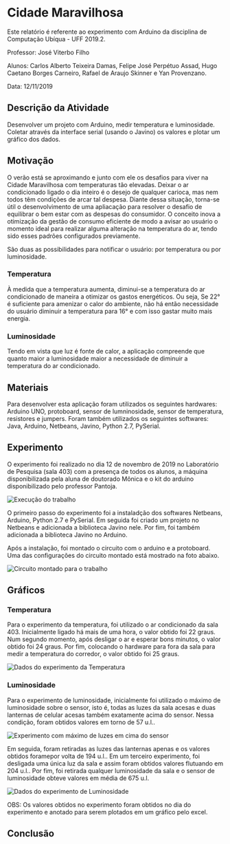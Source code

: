 # Cidade Maravilhosa


Este relatório é referente ao experimento com Arduino da disciplina de Computação Ubíqua - UFF 2019.2.

Professor: José Viterbo Filho

Alunos: Carlos Alberto Teixeira Damas, Felipe José Perpétuo Assad, Hugo Caetano Borges Carneiro, Rafael de Araujo Skinner e Yan Provenzano.

Data: 12/11/2019


## Descrição da Atividade

Desenvolver um projeto com Arduino, medir temperatura e luminosidade. Coletar através da interface serial (usando o Javino) os valores e plotar um gráfico dos dados.


## Motivação

O verão está se aproximando e junto com ele os desafios para viver na Cidade Maravilhosa com temperaturas tão elevadas. Deixar o ar condicionado ligado o dia inteiro é o desejo de qualquer carioca, mas nem todos têm condições de arcar tal despesa. Diante dessa situação, torna-se útil o desenvolvimento de uma apliacação para resolver o desafio de equilibrar o bem estar com as despesas do consumidor. O conceito inova a otimização da gestão de consumo eficiente de modo a avisar ao usuário o momento ideal para realizar alguma alteração na temperatura do ar, tendo sido esses padrões configurados previamente.

São duas as possibilidades para notificar o usuário: por temperatura ou por luminosidade. 

### Temperatura

À medida que a temperatura aumenta, diminui-se a temperatura do ar condicionado de maneira a otimizar os gastos energéticos. Ou seja, Se 22° é suficiente para amenizar o calor do ambiente, não há então necessidade do usuário diminuir a temperatura para 16° e com isso gastar muito mais energia.

### Luminosidade

Tendo em vista que luz é fonte de calor, a aplicação compreende que quanto maior a luminosidade maior a necessidade de diminuir a temperatura do ar condicionado.

## Materiais

Para desenvolver esta aplicação foram utilizados os seguintes hardwares: Arduino UNO, protoboard, sensor de lumninosidade, sensor de temperatura, resistores e jumpers. Foram também utilizados os seguintes softwares: Java, Arduino, Netbeans, Javino, Python 2.7, PySerial.

## Experimento 

O experimento foi realizado no dia 12 de novembro de 2019 no Laboratório de Pesquisa (sala 403) com a presença de todos os alunos, a máquina disponibilizada pela aluna de doutorado Mônica e o kit do arduino disponibilizado pelo professor Pantoja.

![Execução do trabalho](trab.jpg)

O primeiro passo do experimento foi a instaladção dos softwares Netbeans, Arduino, Python 2.7 e PySerial. Em seguida foi criado um projeto no Netbeans e adicionada a biblioteca Javino nele. Por fim, foi também adicionada a biblioteca Javino no Arduino.

Após a instalação, foi montado o circuito com o arduino e a protoboard. Uma das configurações do circuito montado está mostrado na foto abaixo.

![Circuito montado para o trabalho](exp1.jpg)

## Gráficos

### Temperatura

Para o experimento da temperatura, foi utilizado o ar condicionado da sala 403. Inicialmente ligado há mais de uma hora, o valor obtido foi 22 graus. Num segundo momento, após desligar o ar e esperar bons minutos, o valor obtido foi 24 graus. Por fim, colocando o hardware para fora da sala para medir a temperatura do corredor, o valor obtido foi 25 graus.

![Dados do experimento da Temperatura](temp.PNG)


### Luminosidade

Para o experimento de luminosidade, inicialmente foi utilizado o máximo de luminosidade sobre o sensor, isto é, todas as luzes da sala acesas e duas lanternas de celular acesas também exatamente acima do sensor. Nessa condição, foram obtidos valores em torno de 57 u.l.. 

![Experimento com máximo de luzes em cima do sensor](exp2.jpg)

Em seguida, foram retiradas as luzes das lanternas apenas e os valores obtidos foramepor volta de 194 u.l.. Em um terceiro experimento, foi desligada uma única luz da sala e assim foram obtidos valores flutuando em 204 u.l.. Por fim, foi retirada qualquer luminosidade da sala e o sensor de luminosidade obteve valores em média de 675 u.l.

![Dados do experimento de Luminosidade](lum.PNG)

OBS: Os valores obtidos no experimento foram obtidos no dia do experimento e anotado para serem plotados em um gráfico pelo excel.

## Conclusão
